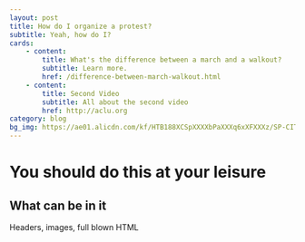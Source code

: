 ```yaml
---
layout: post
title: How do I organize a protest?
subtitle: Yeah, how do I?
cards:
    - content:
        title: What's the difference between a march and a walkout?
        subtitle: Learn more.
        href: /difference-between-march-walkout.html
    - content:
        title: Second Video
        subtitle: All about the second video
        href: http://aclu.org
category: blog
bg_img: https://ae01.alicdn.com/kf/HTB188XCSpXXXXbPaXXXq6xXFXXXz/SP-CITY-New-Colored-Ball-Cute-Socks-Women-Fashion-Winter-Warm-Short-Socks-Japan-Style-Popular.jpg_640x640.jpgÍ
---
```


You should do this at your leisure
==================================

## What can be in it

Headers, images, full blown HTML



